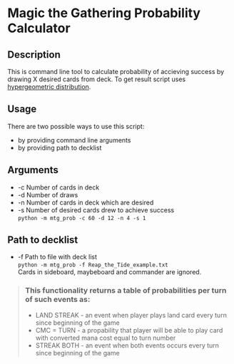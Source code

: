 # Magic the Gathering Probability Calculator
## Description
This is command line tool to calculate probability of accieving success by drawing X desired cards from deck.
To get result script uses [hypergeometric distribution](https://en.wikipedia.org/wiki/Hypergeometric_distribution).

## Usage
There are two possible ways to use this script:
 * by providing command line arguments
 * by providing path to decklist

## Arguments
 * -c Number of cards in deck
 * -d Number of draws
 * -n Number of cards in deck which are desired
 * -s Number of desired cards drew to achieve success\
 `python -m mtg_prob -c 60 -d 12 -n 4 -s 1`

## Path to decklist
 * -f Path to file with deck list\
 `python -m mtg_prob -f Reap_the_Tide_example.txt`\
 Cards in sideboard, maybeboard and commander are ignored.

>### This functionality returns a table of probabilities per turn of such events as:
> * LAND STREAK - an event when player plays land card every turn since beginning of the game
> * CMC = TURN - a propability that player will be able to play card with converted mana cost equal to turn number
> * STREAK BOTH - an event when both events occurs every turn since beginning of the game